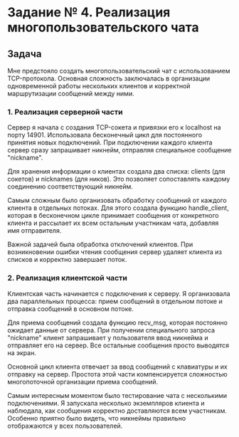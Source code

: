 # Задание № 4. Реализация многопользовательского чата

## Задача
Мне предстояло создать многопользовательский чат с использованием TCP-протокола. Основная сложность заключалась в организации одновременной работы нескольких клиентов и корректной маршрутизации сообщений между ними.

### 1. Реализация серверной части

Сервер я начала с создания TCP-сокета и привязки его к localhost на порту 14901. Использовала бесконечный цикл для постоянного принятия новых подключений. При подключении каждого клиента сервер сразу запрашивает никнейм, отправляя специальное сообщение "nickname".

Для хранения информации о клиентах создала два списка: clients (для сокетов) и nicknames (для ников). Это позволяет сопоставлять каждому соединению соответствующий никнейм.

Самым сложным было организовать обработку сообщений от каждого клиента в отдельных потоках. Для этого создала функцию handle_client, которая в бесконечном цикле принимает сообщения от конкретного клиента и рассылает их всем остальным участникам чата, добавляя имя отправителя.

Важной задачей была обработка отключений клиентов. При возникновении ошибки чтения сообщения сервер удаляет клиента из списков и корректно завершает поток.

### 2. Реализация клиентской части

Клиентская часть начинается с подключения к серверу. Я организовала два параллельных процесса: прием сообщений в отдельном потоке и отправка сообщений в основном потоке.

Для приема сообщений создала функцию recv_msg, которая постоянно ожидает данные от сервера. При получении специального запроса "nickname" клиент запрашивает у пользователя ввод никнейма и отправляет его на сервер. Все остальные сообщения просто выводятся на экран.

Основной цикл клиента отвечает за ввод сообщений с клавиатуры и их отправку на сервер. Простота этой части компенсируется сложностью многопоточной организации приема сообщений.

Самым интересным моментом было тестирование чата с несколькими подключениями. Я запускала несколько экземпляров клиента и наблюдала, как сообщения корректно доставляются всем участникам. Особенно приятно было видеть, что никнеймы правильно отображаются у всех пользователей.